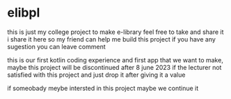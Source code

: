 # elibpl
this is just my college project to make e-library 
feel free to take and share it
i share it here so my friend can help me build this project
if you have any sugestion you can leave comment 

this is our first kotlin coding experience and first app that we want to make, maybe this project will be discontinued after 8 june 2023 if the lecturer not satisfied with this project and just drop it after giving it a value


if someobady meybe intersted in this project maybe we continue it

